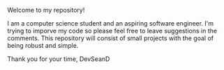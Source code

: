 Welcome to my repository!

I am a computer science student and an aspiring software engineer. I'm trying to imporve my code so please feel free to leave suggestions in the comments. This repository will consist of small projects with the goal of being robust and simple.

Thank you for your time,
  DevSeanD
